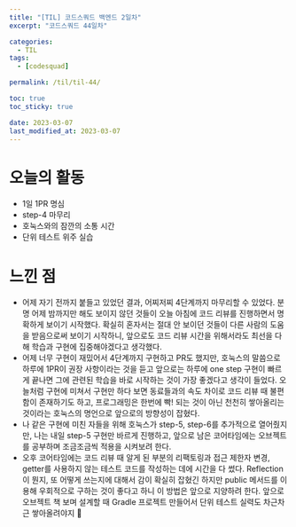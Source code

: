 ```yaml
---
title: "[TIL] 코드스쿼드 백엔드 2일차"
excerpt: "코드스쿼드 44일차"

categories:
  - TIL
tags:
  - [codesquad]

permalink: /til/til-44/

toc: true
toc_sticky: true

date: 2023-03-07
last_modified_at: 2023-03-07
---
```


# 오늘의 활동
- 1일 1PR 명심
- step-4 마무리
- 호눅스와의 잠깐의 소통 시간
- 단위 테스트 위주 실습

# 느낀 점
- 어제 자기 전까지 붙들고 있었던 결과, 어찌저찌 4단계까지 마무리할 수 있었다. 분명 어제 밤까지만 해도 보이지 않던 것들이 오늘 아침에 코드 리뷰를 진행하면서 명확하게 보이기 시작했다. 확실히 혼자서는 절대 안 보이던 것들이 다른 사람의 도움을 받음으로써 보이기 시작하니, 앞으로도 코드 리뷰 시간을 위해서라도 최선을 다해 학습과 구현에 집중해야겠다고 생각했다.
- 어제 너무 구현이 재밌어서 4단계까지 구현하고 PR도 했지만, 호눅스의 말씀으로 하루에 1PR이 권장 사항이라는 것을 듣고 앞으로는 하루에 one step 구현이 빠르게 끝나면 그에 관련된 학습을 바로 시작하는 것이 가장 좋겠다고 생각이 들었다. 오늘처럼 구현에 미쳐서 구현만 하다 보면 동료들과의 속도 차이로 코드 리뷰 때 불편함이 존재하기도 하고, 프로그래밍은 한번에 빡! 되는 것이 아닌 천천히 쌓아올리는 것이라는 호눅스의 명언으로 앞으로의 방향성이 잡혔다.
- 나 같은 구현에 미친 자들을 위해 호눅스가 step-5, step-6를 추가적으로 열어줬지만, 나는 내일 step-5 구현만 바르게 진행하고, 앞으로 남은 코어타임에는 오브젝트를 공부하며 조금조금씩 적용을 시켜보려 한다.
- 오후 코어타임에는 코드 리뷰 때 알게 된 부분의 리팩토링과 접근 제한자 변경, getter를 사용하지 않는 테스트 코드를 작성하는 데에 시간을 다 썼다. Reflection이 뭔지, 또 어떻게 쓰는지에 대해서 감이 확실히 잡혔긴 하지만 public 메서드를 이용해 우회적으로 구하는 것이 좋다고 하니 이 방법은 앞으로 지양하려 한다. 앞으로 오브젝트 책 보며 설계할 때 Gradle 프로젝트 만들어서 단위 테스트 실력도 차근차근 쌓아올려야지 😤
